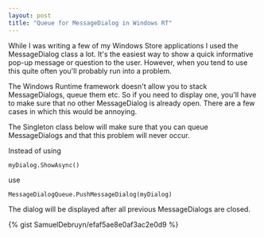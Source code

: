 ```yaml
---
layout: post
title: "Queue for MessageDialog in Windows RT"
---
```


While I was writing a few of my Windows Store applications I used the MessageDialog class a lot.
It's the easiest way to show a quick informative pop-up message or question to the user.
However, when you tend to use this quite often you'll probably run into a problem.

The Windows Runtime framework doesn't allow you to stack MessageDialogs, queue them etc.
So if you need to display one, you'll have to make sure that no other MessageDialog is already open.
There are a few cases in which this would be annoying.

The Singleton class below will make sure that you can queue MessageDialogs and that this problem will never occur.

Instead of using

    myDialog.ShowAsync()

use

    MessageDialogQueue.PushMessageDialog(myDialog)

The dialog will be displayed after all previous MessageDialogs are closed.

{% gist SamuelDebruyn/efaf5ae8e0af3ac2e0d9 %}

